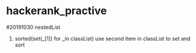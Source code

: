 # hackerank_practive
#20191030
nestedList 
1. sorted(set(_[1]) for _in classList) use second item in classList to set and sort
